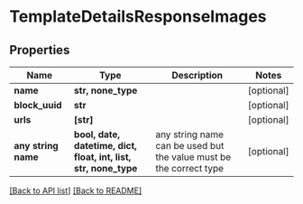 # TemplateDetailsResponseImages


## Properties
Name | Type | Description | Notes
------------ | ------------- | ------------- | -------------
**name** | **str, none_type** |  | [optional] 
**block_uuid** | **str** |  | [optional] 
**urls** | **[str]** |  | [optional] 
**any string name** | **bool, date, datetime, dict, float, int, list, str, none_type** | any string name can be used but the value must be the correct type | [optional]

[[Back to API list]](../README.md#documentation-for-api-endpoints) [[Back to README]](../README.md)



